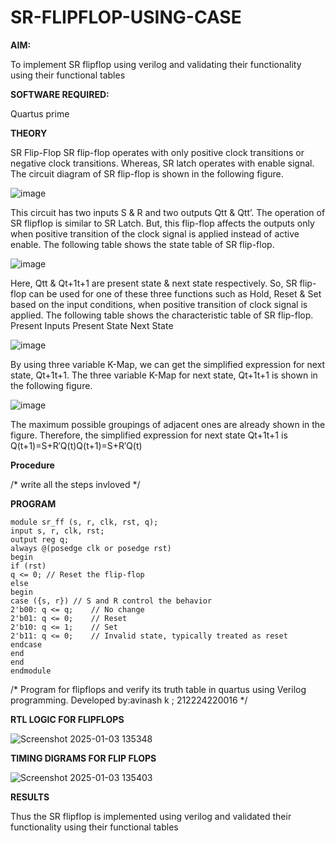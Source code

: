 # SR-FLIPFLOP-USING-CASE

**AIM:**

To implement  SR flipflop using verilog and validating their functionality using their functional tables

**SOFTWARE REQUIRED:**

Quartus prime

**THEORY**

SR Flip-Flop SR flip-flop operates with only positive clock transitions or negative clock transitions. Whereas, SR latch operates with enable signal. The circuit diagram of SR flip-flop is shown in the following figure.

![image](https://github.com/naavaneetha/SR-FLIPFLOP-USING-CASE/assets/154305477/0f710028-ad52-4d3e-9276-8714cf023a25)

 
This circuit has two inputs S & R and two outputs Qtt & Qtt’. The operation of SR flipflop is similar to SR Latch. But, this flip-flop affects the outputs only when positive transition of the clock signal is applied instead of active enable. The following table shows the state table of SR flip-flop.

![image](https://github.com/naavaneetha/SR-FLIPFLOP-USING-CASE/assets/154305477/dabfc4f4-87e3-4cbc-9472-f89ee1b5ed30)

 
Here, Qtt & Qt+1t+1 are present state & next state respectively. So, SR flip-flop can be used for one of these three functions such as Hold, Reset & Set based on the input conditions, when positive transition of clock signal is applied. The following table shows the characteristic table of SR flip-flop. Present Inputs Present State Next State

![image](https://github.com/naavaneetha/SR-FLIPFLOP-USING-CASE/assets/154305477/dd90d16c-aec5-4290-a586-e2346b1e9eb5)

 
By using three variable K-Map, we can get the simplified expression for next state, Qt+1t+1. The three variable K-Map for next state, Qt+1t+1 is shown in the following figure.

![image](https://github.com/naavaneetha/SR-FLIPFLOP-USING-CASE/assets/154305477/473efad6-d70b-4ca7-aeb7-898bbfca319f)

 
The maximum possible groupings of adjacent ones are already shown in the figure. Therefore, the simplified expression for next state Qt+1t+1 is Q(t+1)=S+R′Q(t)Q(t+1)=S+R′Q(t)

**Procedure**

/* write all the steps invloved */

**PROGRAM**

    module sr_ff (s, r, clk, rst, q);
    input s, r, clk, rst;
    output reg q;
    always @(posedge clk or posedge rst)
    begin
    if (rst)
    q <= 0; // Reset the flip-flop
    else
    begin
    case ({s, r}) // S and R control the behavior
    2'b00: q <= q;    // No change
    2'b01: q <= 0;    // Reset
    2'b10: q <= 1;    // Set
    2'b11: q <= 0;    // Invalid state, typically treated as reset
    endcase
    end
    end
    endmodule


/* Program for flipflops and verify its truth table in quartus using Verilog programming. Developed by:avinash k ; 212224220016
*/

**RTL LOGIC FOR FLIPFLOPS**

![Screenshot 2025-01-03 135348](https://github.com/user-attachments/assets/6a850e79-fb2a-485c-8541-f416f8b32b42)


**TIMING DIGRAMS FOR FLIP FLOPS**

![Screenshot 2025-01-03 135403](https://github.com/user-attachments/assets/8ce71257-a485-4b6e-9038-c8c80dc6d14b)


**RESULTS**

Thus the SR flipflop is implemented using verilog and validated their functionality using their functional tables
